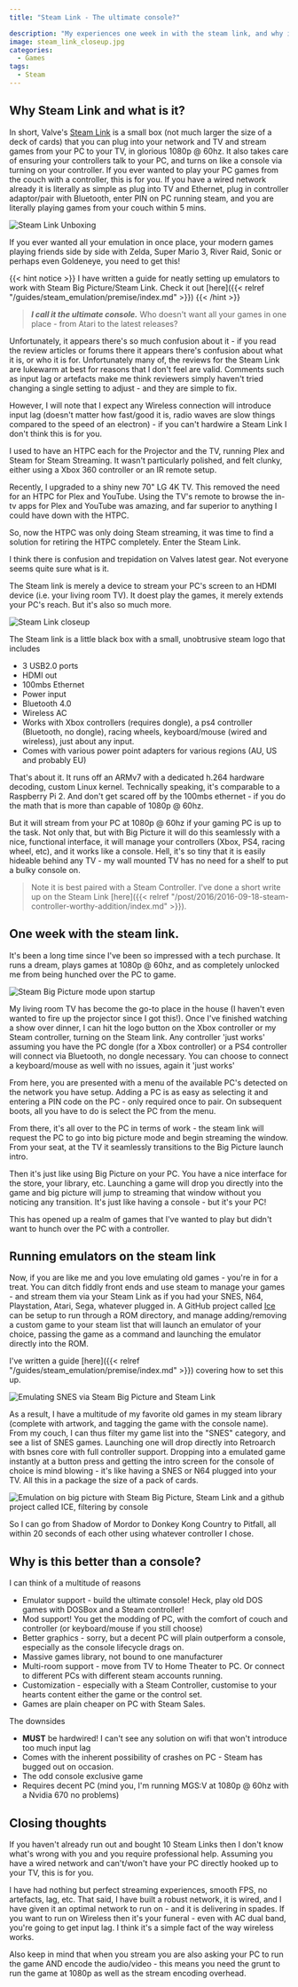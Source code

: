 ```yaml
---
title: "Steam Link - The ultimate console?"

description: "My experiences one week in with the steam link, and why it's the ultimate console nobody has heard about."
image: steam_link_closeup.jpg
categories:
  - Games
tags:
  - Steam
---
```


## Why Steam Link and what is it?

In short, Valve's [Steam Link][steamlink] is a small box (not much larger the size of a deck of cards) that you can plug into your network and TV and stream games from your PC to your TV, in glorious 1080p @ 60hz. It also takes care of ensuring your controllers talk to your PC, and turns on like a console via turning on your controller. If you ever wanted to play your PC games from the couch with a controller, this is for you. If you have a wired network already it is literally as simple as plug into TV and Ethernet, plug in controller adaptor/pair with Bluetooth, enter PIN on PC running steam, and you are literally playing games from your couch within 5 mins.

![Steam Link Unboxing](steam_link_unbox.jpg)

If you ever wanted all your emulation in once place, your modern games playing friends side by side with Zelda, Super Mario 3, River Raid, Sonic or perhaps even Goldeneye, you need to get this!

{{< hint notice >}}
I have written a guide for neatly setting up emulators to work with Steam Big Picture/Steam Link. Check it out [here]({{< relref "/guides/steam_emulation/premise/index.md" >}})
{{< /hint >}}

> _**I call it the ultimate console.**_ Who doesn't want all your games in one place - from Atari to the latest releases?

Unfortunately, it appears there's so much confusion about it - if you read the review articles or forums there it appears there's confusion about what it is, or who it is for. Unfortunately many of, the reviews for the Steam Link are lukewarm at best for reasons that I don't feel are valid. Comments such as input lag or artefacts make me think reviewers simply haven't tried changing a single setting to adjust - and they are simple to fix.

However, I will note that I expect any Wireless connection will introduce input lag (doesn't matter how fast/good it is, radio waves are slow things compared to the speed of an electron) - if you can't hardwire a Steam Link I don't think this is for you.

I used to have an HTPC each for the Projector and the TV, running Plex and Steam for Steam Streaming. It wasn't particularly polished, and felt clunky, either using a Xbox 360 controller or an IR remote setup.

Recently, I upgraded to a shiny new 70" LG 4K TV. This removed the need for an HTPC for Plex and YouTube. Using the TV's remote to browse the in-tv apps for Plex and YouTube was amazing, and far superior to anything I could have down with the HTPC.

So, now the HTPC was only doing Steam streaming, it was time to find a solution for retiring the HTPC completely. Enter the Steam Link.

I think there is confusion and trepidation on Valves latest gear. Not everyone seems quite sure what is it.

The Steam link is merely a device to stream your PC's screen to an HDMI device (i.e. your living room TV). It doest play the games, it merely extends your PC's reach. But it's also so much more.

![Steam Link closeup](steam_link_closeup.jpg)

The Steam link is a little black box with a small, unobtrusive steam logo that includes

- 3 USB2.0 ports
- HDMI out
- 100mbs Ethernet
- Power input
- Bluetooth 4.0
- Wireless AC
- Works with Xbox controllers (requires dongle), a ps4 controller (Bluetooth, no dongle), racing wheels, keyboard/mouse (wired and wireless), just about any input.
- Comes with various power point adapters for various regions (AU, US and probably EU)

That's about it. It runs off an ARMv7 with a dedicated h.264 hardware decoding, custom Linux kernel. Technically speaking, it's comparable to a Raspberry Pi 2. And don't get scared off by the 100mbs ethernet - if you do the math that is more than capable of 1080p @ 60hz.

But it will stream from your PC at 1080p @ 60hz if your gaming PC is up to the task. Not only that, but with Big Picture it will do this seamlessly with a nice, functional interface, it will manage your controllers (Xbox, PS4, racing wheel, etc), and it works like a console. Hell, it's so tiny that it is easily hideable behind any TV - my wall mounted TV has no need for a shelf to put a bulky console on.

> Note it is best paired with a Steam Controller. I've done a short write up on the Steam Link [here]({{< relref "/post/2016/2016-09-18-steam-controller-worthy-addition/index.md" >}}).

## One week with the steam link.

It's been a long time since I've been so impressed with a tech purchase. It runs a dream, plays games at 1080p @ 60hz, and as completely unlocked me from being hunched over the PC to game.

![Steam Big Picture mode upon startup](Steam_big_picture_start.jpg)

My living room TV has become the go-to place in the house (I haven't even wanted to fire up the projector since I got this!). Once I've finished watching a show over dinner, I can hit the logo button on the Xbox controller or my Steam controller, turning on the Steam link. Any controller 'just works' assuming you have the PC dongle (for a Xbox controller) or a PS4 controller will connect via Bluetooth, no dongle necessary. You can choose to connect a keyboard/mouse as well with no issues, again it 'just works'

From here, you are presented with a menu of the available PC's detected on the network you have setup. Adding a PC is as easy as selecting it and entering a PIN code on the PC - only required once to pair. On subsequent boots, all you have to do is select the PC from the menu.

From there, it's all over to the PC in terms of work - the steam link will request the PC to go into big picture mode and begin streaming the window. From your seat, at the TV it seamlessly transitions to the Big Picture launch intro.

Then it's just like using Big Picture on your PC. You have a nice interface for the store, your library, etc. Launching a game will drop you directly into the game and big picture will jump to streaming that window without you noticing any transition. It's just like having a console - but it's your PC!

This has opened up a realm of games that I've wanted to play but didn't want to hunch over the PC with a controller.

## Running emulators on the steam link

Now, if you are like me and you love emulating old games - you're in for a treat. You can ditch fiddly front ends and use steam to manage your games - and stream them via your Steam Link as if you had your SNES, N64, Playstation, Atari, Sega, whatever plugged in. A GitHub project called [Ice][ice] can be setup to run through a ROM directory, and manage adding/removing a custom game to your steam list that will launch an emulator of your choice, passing the game as a command and launching the emulator directly into the ROM.

I've written a guide [here]({{< relref "/guides/steam_emulation/premise/index.md" >}}) covering how to set this up.

![Emulating SNES via Steam Big Picture and Steam Link](steam_big_picture_snes_super_mario_all_stars.jpg)

As a result, I have a multitude of my favorite old games in my steam library (complete with artwork, and tagging the game with the console name). From my couch, I can thus filter my game list into the "SNES" category, and see a list of SNES games. Launching one will drop directly into Retroarch with bsnes core with full controller support. Dropping into a emulated game instantly at a button press and getting the intro screen for the console of choice is mind blowing - it's like having a SNES or N64 plugged into your TV. All this in a package the size of a pack of cards.

![Emulation on big picture with Steam Big Picture, Steam Link and a github project called ICE, filtering by console](Steam_big_picture_snes_filter.jpg)

So I can go from Shadow of Mordor to Donkey Kong Country to Pitfall, all within 20 seconds of each other using whatever controller I chose.

## Why is this better than a console?

I can think of a multitude of reasons

- Emulator support - build the ultimate console! Heck, play old DOS games with DOSBox and a Steam controller!
- Mod support! You get the modding of PC, with the comfort of couch and controller (or keyboard/mouse if you still choose)
- Better graphics - sorry, but a decent PC will plain outperform a console, especially as the console lifecycle drags on.
- Massive games library, not bound to one manufacturer
- Multi-room support - move from TV to Home Theater to PC. Or connect to different PCs with different steam accounts running.
- Customization - especially with a Steam Controller, customise to your hearts content either the game or the control set.
- Games are plain cheaper on PC with Steam Sales.

The downsides

- **MUST** be hardwired! I can't see any solution on wifi that won't introduce too much input lag
- Comes with the inherent possibility of crashes on PC - Steam has bugged out on occasion.
- The odd console exclusive game
- Requires decent PC (mind you, I'm running MGS:V at 1080p @ 60hz with a Nvidia 670 no problems)

## Closing thoughts

If you haven't already run out and bought 10 Steam Links then I don't know what's wrong with you and you require professional help. Assuming you have a wired network and can't/won't have your PC directly hooked up to your TV, this is for you.

I have had nothing but perfect streaming experiences, smooth FPS, no artefacts, lag, etc. That said, I have built a robust network, it is wired, and I have given it an optimal network to run on - and it is delivering in spades. If you want to run on Wireless then it's your funeral - even with AC dual band, you're going to get input lag. I think it's a simple fact of the way wireless works.

Also keep in mind that when you stream you are also asking your PC to run the game AND encode the audio/video - this means you need the grunt to run the game at 1080p as well as the stream encoding overhead.

[ice]: https://github.com/scottrice/Ice
[steamlink]: http://store.steampowered.com/app/353380/
